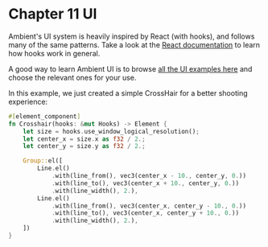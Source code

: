 # Chapter 11 UI

Ambient's UI system is heavily inspired by React (with hooks), and follows many of the same patterns.
Take a look at the [React documentation](https://react.dev/reference/react) to learn how hooks work in general.

A good way to learn Ambient UI is to browse [all the UI examples here](https://github.com/AmbientRun/Ambient/tree/main/guest/rust/examples/ui) and choose the relevant ones for your use.

In this example, we just created a simple CrossHair for a better shooting experience:

```rust
#[element_component]
fn Crosshair(hooks: &mut Hooks) -> Element {
    let size = hooks.use_window_logical_resolution();
    let center_x = size.x as f32 / 2.;
    let center_y = size.y as f32 / 2.;

    Group::el([
        Line.el()
            .with(line_from(), vec3(center_x - 10., center_y, 0.))
            .with(line_to(), vec3(center_x + 10., center_y, 0.))
            .with(line_width(), 2.),
        Line.el()
            .with(line_from(), vec3(center_x, center_y - 10., 0.))
            .with(line_to(), vec3(center_x, center_y + 10., 0.))
            .with(line_width(), 2.),
    ])
}
```
